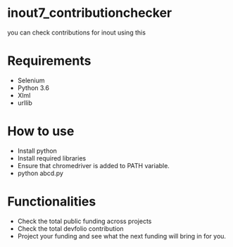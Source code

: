 # inout7_contributionchecker
you can check contributions for inout using this
# Requirements
* Selenium
* Python 3.6
* Xlml
* urllib
# How to use
* Install python
* Install required libraries
* Ensure that chromedriver is added to PATH variable.
* python abcd.py
# Functionalities
* Check the total public funding across projects
* Check the total devfolio contribution
* Project your funding and see what the next funding will bring in for you.
